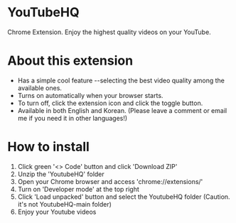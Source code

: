# YouTubeHQ
Chrome Extension.
Enjoy the highest quality videos on your YouTube.

# About this extension
  - Has a simple cool feature --selecting the best video quality among the available ones.
  - Turns on automatically when your browser starts.
  - To turn off, click the extension icon and click the toggle button.
  - Available in both English and Korean. (Please leave a comment or email me if you need it in other languages!)

# How to install
1. Click green '<> Code' button and click 'Download ZIP'
2. Unzip the 'YoutubeHQ' folder
3. Open your Chrome browser and access 'chrome://extensions/'
4. Turn on 'Developer mode' at the top right
5. Click 'Load unpacked' button and select the YoutubeHQ folder (Caution. it's not YoutubeHQ-main folder)
6. Enjoy your Youtube videos
